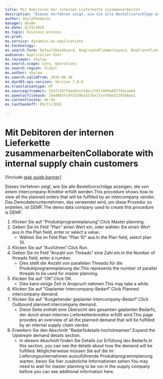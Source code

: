 ```yaml
--- 
title: Mit Debitoren der internen Lieferkette zusammenarbeiten
description: "Dieses Verfahren zeigt, wie Sie alle Bestellvorschläge anzeigen, die von einem Intercompany-Kreditor erfüllt werden."
author: ShylaThompson
manager: AnnBe
ms.date: 8/29/2018
ms.topic: business-process
ms.prod: 
ms.service: dynamics-ax-applications
ms.technology: 
ms.search.form: DefaultDashboard, ReqCreatePlanWorkspace, ReqTransPlanCard, ReqOutboundIntercompanyDemand
audience: Application User
ms.reviewer: shylaw
ms.search.scope: Core, Operations
ms.search.region: Global
ms.author: shylaw
ms.search.validFrom: 2016-06-30
ms.dyn365.ops.version: Version 7.0.0
ms.translationtype: HT
ms.sourcegitcommit: 32d71167fdad65cb1dec37671999a497759ca484
ms.openlocfilehash: 19a4083fc0f5339ba357be1fcef6be3119388ae2
ms.contentlocale: de-de
ms.lasthandoff: 09/11/2018

---
```

# <a name="collaborate-with-internal-supply-chain-customers"></a><span data-ttu-id="e0c7b-103">Mit Debitoren der internen Lieferkette zusammenarbeiten</span><span class="sxs-lookup"><span data-stu-id="e0c7b-103">Collaborate with internal supply chain customers</span></span>

[!include [task guide banner](../../includes/task-guide-banner.md)]

<span data-ttu-id="e0c7b-104">Dieses Verfahren zeigt, wie Sie alle Bestellvorschläge anzeigen, die von einem Intercompany-Kreditor erfüllt werden.</span><span class="sxs-lookup"><span data-stu-id="e0c7b-104">This procedure shows how to view all the planned orders that will be fulfilled by an intercompany vendor.</span></span> <span data-ttu-id="e0c7b-105">Das Demodatenunternehmen, das verwendet wird, um diese Prozedur zu erstellen, ist DEMF.</span><span class="sxs-lookup"><span data-stu-id="e0c7b-105">The demo data company used to create this procedure is DEMF.</span></span>

1. <span data-ttu-id="e0c7b-106">Klicken Sie auf "Produktprogrammplanung".</span><span class="sxs-lookup"><span data-stu-id="e0c7b-106">Click Master planning.</span></span>
2. <span data-ttu-id="e0c7b-107">Geben Sie im Feld "Plan" einen Wert ein, oder wählen Sie einen Wert aus.</span><span class="sxs-lookup"><span data-stu-id="e0c7b-107">In the Plan field, enter or select a value.</span></span>
    * <span data-ttu-id="e0c7b-108">Wählen Sie im Feld Plan "Plan 10" aus.</span><span class="sxs-lookup"><span data-stu-id="e0c7b-108">In the Plan field, select plan 10.</span></span>  
3. <span data-ttu-id="e0c7b-109">Klicken Sie auf "Ausführen".</span><span class="sxs-lookup"><span data-stu-id="e0c7b-109">Click Run.</span></span>
4. <span data-ttu-id="e0c7b-110">Geben Sie im Feld "Anzahl von Threads" eine Zahl ein.</span><span class="sxs-lookup"><span data-stu-id="e0c7b-110">In the Number of threads field, enter a number.</span></span>
    * <span data-ttu-id="e0c7b-111">Dies stellt die Anzahl von parallelen Threads für die Produktprogrammplanung dar.</span><span class="sxs-lookup"><span data-stu-id="e0c7b-111">This represents the number of parallel threads to be used for master planning.</span></span>  
5. <span data-ttu-id="e0c7b-112">Klicken Sie auf "OK".</span><span class="sxs-lookup"><span data-stu-id="e0c7b-112">Click OK.</span></span>
    * <span data-ttu-id="e0c7b-113">Dies kann einige Zeit in Anspruch nehmen.</span><span class="sxs-lookup"><span data-stu-id="e0c7b-113">This may take a while.</span></span>  
6. <span data-ttu-id="e0c7b-114">Klicken Sie auf "Geplanter Intercompany-Bedarf".</span><span class="sxs-lookup"><span data-stu-id="e0c7b-114">Click Planned intercompany demand.</span></span>
7. <span data-ttu-id="e0c7b-115">Klicken Sie auf "Ausgehender geplanter Intercompany-Bedarf".</span><span class="sxs-lookup"><span data-stu-id="e0c7b-115">Click Outbound planned intercompany demand.</span></span>
    * <span data-ttu-id="e0c7b-116">Diese Seite enthält eine Übersicht des gesamten geplanten Bedarfs, der durch einen internen Lieferkettenkreditor erfüllt wird.</span><span class="sxs-lookup"><span data-stu-id="e0c7b-116">This page provides an overview of all the planned demand that will be fulfilled by an internal supply chain vendor.</span></span>  
8. <span data-ttu-id="e0c7b-117">Erweitern Sie den Abschnitt "Bedarfsdetails hochstreamen".</span><span class="sxs-lookup"><span data-stu-id="e0c7b-117">Expand the Upstream demand details section.</span></span>
    * <span data-ttu-id="e0c7b-118">In diesem Abschnitt finden Sie Details zur Erfüllung des Bedarfs.</span><span class="sxs-lookup"><span data-stu-id="e0c7b-118">In this section, you can see the details about how the demand will be fulfilled.</span></span> <span data-ttu-id="e0c7b-119">Möglicherweise müssen Sie auf die im Lieferungsunternehmen auszuführende Produktprogrammplanung warten, bevor Sie hier zusätzliche Informationen sehen.</span><span class="sxs-lookup"><span data-stu-id="e0c7b-119">You may need to wait for master planning to be run in the supply company before you can see additional information here.</span></span>  


